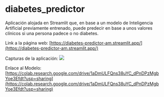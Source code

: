 # diabetes_predictor
Aplicación alojada en Streamlit que, en base a un modelo de Inteligencia Artificial previamente entrenado, puede predecir en base a unos valores clínicos si una persona padece o no diabetes.

Link a la página web: 
[https://diabetes-predictor-am.streamlit.app/](https://diabetes-predictor-am.streamlit.app/)

Capturas de la aplicación: 
![](http://drive.google.com/uc?export=view&id=1ZkVmJnXMlQcjfzSm73t2BL_9WPMw1HQs)

Enlace al Modelo: 
[https://colab.research.google.com/drive/1aDmULFQns38uYC_dPnDPzMgbYoe3Efdt?usp=sharing](https://colab.research.google.com/drive/1aDmULFQns38uYC_dPnDPzMgbYoe3Efdt?usp=sharing)
